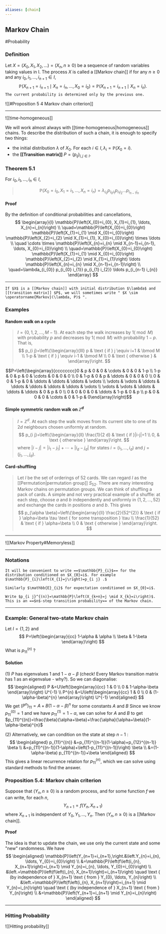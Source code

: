 ```yaml
---
aliases: [chain]
---
```

## Markov Chain
#Probability

### Definition
Let $X=\left(X_{0}, X_{1}, X_{2}, \ldots\right)=\left(X_{n}, n \geq 0\right)$ be a sequence of random variables taking values in I. The process $X$ is called a [[Markov chain]] if for any $n \geq 0$ and any $i_{0}, i_{1}, \ldots, i_{n+1} \in I$,
$$
\mathbb{P}\left(X_{n+1}=i_{n+1} \mid X_{n}=i_{n}, \ldots, X_{0}=i_{0}\right)=\mathbb{P}\left(X_{n+1}=i_{n+1} \mid X_{n}=i_{n}\right).
$$
`The current probability is determined only by the previous one.`

![[#Proposition 5 4 Markov chain criterion]]


---
![[time-homogeneous]]

We will work almost always with [[time-homogeneous|homogeneous]] chains. To describe the distribution of such a chain, it is enough to specify two things:
- the initial distribution $\lambda$ of $X_{0}$. For each $i \in I, \lambda_{i}=\mathbb{P}\left(X_{0}=i\right)$.
- the **[[Transition matrix]]** $P=\left(p_{i j}\right)_{i, j \in I}$.

### Theorem 5.1
>
For $i_{0}, i_{1}, \ldots, i_{n} \in I$,
>$$
\mathbb{P}\left(X_{0}=i_{0}, X_{1}=i_{1}, \ldots, X_{n}=i_{n}\right)=\lambda_{i_{0}} p_{i_{0} i_{1}} p_{i_{1} i_{2}} \ldots p_{i_{n-1} i_{n}}
>$$

#### Proof
By the definition of conditional probabilities and cancellations,
$$
\begin{array}{l}
\mathbb{P}\left(X_{0}=i_{0}, X_{1}=i_{1}, \ldots, X_{n}=i_{n}\right) \\
\quad=\mathbb{P}\left(X_{0}=i_{0}\right) \mathbb{P}\left(X_{1}=i_{1} \mid X_{0}=i_{0}\right) \mathbb{P}\left(X_{2}=i_{2} \mid X_{1}=i_{1}, X_{0}=i_{0}\right) \times \ldots \\
\quad \cdots \times \mathbb{P}\left(X_{n}=i_{n} \mid X_{n-1}=i_{n-1}, \ldots, X_{0}=i_{0}\right) \\
\quad=\mathbb{P}\left(X_{0}=i_{0}\right) \mathbb{P}\left(X_{1}=i_{1} \mid X_{0}=i_{0}\right) \mathbb{P}\left(X_{2}=i_{2} \mid X_{1}=i_{1}\right) \ldots \mathbb{P}\left(X_{n}=i_{n} \mid X_{n-1}=i_{n-1}\right) \\
\quad=\lambda_{i_{0}} p_{i_{0} i_{1}} p_{i_{1} i_{2}} \ldots p_{i_{n-1} i_{n}}
\end{array}
$$

---
```ad-note
If $X$ is a [[Markov chain]] with initial distribution $\lambda$ and [[transition matrix]] $P$, we will sometimes write " $X \sim \operatorname{Markov}(\lambda, P)$ ".
```

### Examples
#### Random walk on a cycle
>$I=\{0,1,2, \ldots, M-1\} .$ At each step the walk increases by $1(\bmod M)$ with probability $p$ and decreases by $1(\bmod M)$ with probability $1-p$. That is,
>$$
p_{i j}=\left\{\begin{array}{lll}
p & \text { if } j \equiv i+1 & \bmod M \\
1-p & \text { if } j \equiv i-1 & \bmod M \\
0 & \text { otherwise } &
\end{array}\right.
>$$

$$P=\left(\begin{array}{cccccccc}0 & p & 0 & 0 & \cdots & 0 & 0 & 1-p \\ 1-p & 0 & p & 0 & \cdots & 0 & 0 & 0 \\ 0 & 1-p & 0 & p & \ddots & 0 & 0 & 0 \\ 0 & 0 & 1-p & 0 & \ddots & \ddots & \ddots & \vdots \\ \vdots & \vdots & \ddots & \ddots & \ddots & \ddots & \ddots & \vdots \\ \vdots & \vdots & \ddots & \ddots & \ddots & 0 & p & 0 \\ 0 & 0 & 0 & 0 & \ddots & 1-p & 0 & p \\ p & 0 & 0 & 0 & \cdots & 0 & 1-p & 0\end{array}\right)$$

#### Simple symmetric random walk on $\mathbb{Z}^{d}$
>$I=\mathbb{Z}^{d}$. At each step the walk moves from its current site to one of its $2 d$ neighbours chosen uniformly at random.
>$$
p_{i j}=\left\{\begin{array}{ll}
\frac{1}{2 d} & \text { if }|i-j|=1 \\
0, & \text { otherwise }
\end{array}\right.
>$$
where $|i-j|=\left|i_{1}-j_{1}\right|+\cdots+\left|i_{d}-j_{d}\right|$ for states $i=\left(i_{1}, \ldots, i_{d}\right)$ and $j=\left(j_{1}, \ldots, j_{d}\right)$.

#### Card-shuffling
>Let $I$ be the set of orderings of 52 cards. We can regard $I$ as the [[Permutation|permutation group]] $S_{52}$. There are many interesting Markov chains on permutation groups. We can think of shuffling a pack of cards. A simple and not very practical example of a shuffle: at each step, choose $a$ and $b$ independently and uniformly in $\{1,2, \ldots, 52\}$ and exchange the cards in positions $a$ and $b$. This gives
>$$
p_{\alpha \beta}=\left\{\begin{array}{ll}
\frac{2}{52^{2}} & \text { if } \alpha=\beta \tau \text { for some transposition } \tau \\
\frac{1}{52} & \text { if } \alpha=\beta \\
0 & \text { otherwise }
\end{array}\right.
>$$

---
![[Markov Property#Memoryless]]

---
### Notations
```ad-note
It will be convenient to write ==$\mathbb{P}_{i}$== for the distribution conditioned on $X_{0}=i$. For example $\mathbb{P}_{i}\left(X_{1}=j\right)=p_{i j} .$

Similarly $\mathbb{E}_{i}$ for expectation conditioned on $X_{0}=i$.

Write $p_{i j}^{(n)}=\mathbb{P}\left(X_{k+n}=j \mid X_{k}=i\right)$. This is an ==$n$-step transition probability== of the Markov chain.
```

---
### Example: General two-state Markov chain
Let $I=\{1,2\}$ and
$$
P=\left(\begin{array}{cc}
1-\alpha & \alpha \\
\beta & 1-\beta
\end{array}\right)
$$
What is $p_{11}^{(n)}$ ?
#### Solution
(1) $P$ has eigenvalues 1 and $1-\alpha-\beta$ (check! Every Markov transition matrix has 1 as an eigenvalue - why?). So we can diagonalise:
$$
\begin{aligned}
P &=U\left(\begin{array}{cc}
1 & 0 \\
0 & 1-\alpha-\beta
\end{array}\right) U^{-1} \\
P^{n} &=U\left(\begin{array}{cc}
1 & 0 \\
0 & (1-\alpha-\beta)^{n}
\end{array}\right) U^{-1}
\end{aligned}
$$
We get $\left(P^{n}\right)_{11}=A+B(1-\alpha-\beta)^{n}$ for some constants $A$ and $B$
Since we know $p_{11}^{(0)}=1$ and we have $p_{11}^{(1)}=1-\alpha$, we can solve for $A$ and $B$ to get $p_{11}^{(n)}=\frac{\beta}{\alpha+\beta}+\frac{\alpha}{\alpha+\beta}(1-\alpha-\beta)^{n}$

(2) Alternatively, we can condition on the state at step $n-1$ :
$$
\begin{aligned}
p_{11}^{(n)} &=p_{11}^{(n-1)}(1-\alpha)+p_{12}^{(n-1)} \beta \\
&=p_{11}^{(n-1)}(1-\alpha)+\left(1-p_{11}^{(n-1)}\right) \beta \\
&=(1-\alpha-\beta) p_{11}^{(n-1)}+\beta
\end{aligned}
$$
This gives a linear recurrence relation for $p_{11}^{(n)}$, which we can solve using standard methods to find the answer.

### Proposition 5.4: Markov chain criterion
Suppose that $\left(Y_{n}, n \geq 0\right)$ is a random process, and for some function $f$ we can write, for each $n$,
$$
Y_{n+1}=f\left(Y_{n}, X_{n+1}\right)
$$
where $X_{n+1}$ is independent of $Y_{0}, Y_{1}, \ldots, Y_{n} .$ Then $\left(Y_{n}, n \geq 0\right)$ is a [[Markov chain]].

#### Proof
The idea is that to update the chain, we use only the current state and some "new" randomness. We have
$$
\begin{aligned}
\mathbb{P}\left(Y_{n+1}=i_{n+1},\right.&\left.Y_{n}=i_{n}, \ldots, Y_{0}=i_{0}\right) \\
&=\mathbb{P}\left(f\left(i_{n}, X_{n+1}\right)=i_{n+1} \mid Y_{n}=i_{n}, \ldots, Y_{0}=i_{0}\right) \\
&\left.=\mathbb{P}\left(f\left(i_{n}, X_{n+1}\right)=i_{n+1}\right) \quad \text { (by independence of } X_{n+1} \text { from } Y_{0}, \ldots, Y_{n}\right) \\
&\left.=\mathbb{P}\left(f\left(i_{n}, X_{n+1}\right)=i_{n+1} \mid Y_{n}=i_{n}\right) \quad \text { (by independence of } X_{n+1} \text { from } Y_{n}\right) \\
&=\mathbb{P}\left(Y_{n+1}=i_{n+1} \mid Y_{n}=i_{n}\right)
\end{aligned}
$$

---
### Hitting Probability
![[Hitting probability]]